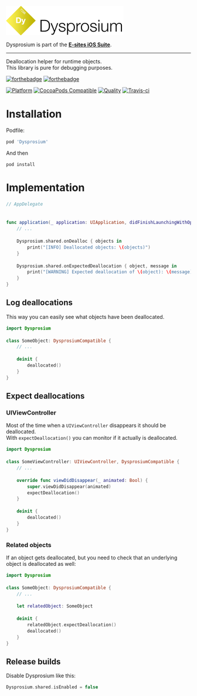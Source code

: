 ![Dysprosium](Assets/logo.png)

Dysprosium is part of the **[E-sites iOS Suite](https://github.com/e-sites/iOS-Suite)**.

---

Deallocation helper for runtime objects.   
This library is pure for debugging purposes.

[![forthebadge](http://forthebadge.com/images/badges/made-with-swift.svg)](http://forthebadge.com) [![forthebadge](http://forthebadge.com/images/badges/built-with-swag.svg)](http://forthebadge.com)

[![Platform](https://img.shields.io/cocoapods/p/Dysprosium.svg?style=flat)](http://cocoadocs.org/docsets/Dysprosium)
[![CocoaPods Compatible](https://img.shields.io/cocoapods/v/Dysprosium.svg)](http://cocoadocs.org/docsets/Dysprosium)
[![Quality](https://apps.e-sites.nl/cocoapodsquality/Dysprosium/badge.svg?004)](https://cocoapods.org/pods/Dysprosium/quality)
[![Travis-ci](https://travis-ci.org/e-sites/Dysprosium.svg?branch=master&001)](https://travis-ci.org/e-sites/Dysprosium)


# Installation

Podfile:

```ruby
pod 'Dysprosium'
```

And then

```
pod install
```

# Implementation

```swift
// AppDelegate


func application(_ application: UIApplication, didFinishLaunchingWithOptions launchOptions: [UIApplicationLaunchOptionsKey: Any]?) -> Bool {
    // ...
    
    Dysprosium.shared.onDealloc { objects in 
        print("[INFO] Deallocated objects: \(objects)")
    }
    
    Dysprosium.shared.onExpectedDeallocation { object, message in 
        print("[WARNING] Expected deallocation of \(object): \(message)")
    }
}

```

## Log deallocations

This way you can easily see what objects have been deallocated.

```swift
import Dysprosium

class SomeObject: DysprosiumCompatible {
    // ...
    
    deinit {
        deallocated()
    }
}
```

## Expect deallocations


### UIViewController
Most of the time when a `UIViewController` disappears it should be deallocated.   
With `expectDeallocation()` you can monitor if it actually is deallocated.

```swift
import Dysprosium

class SomeViewController: UIViewController, DysprosiumCompatible {
    // ...
    
    override func viewDidDisappear(_ animated: Bool) {
        super.viewDidDisappear(animated)
        expectDeallocation()
    }
    
    deinit {
        deallocated()
    }
}
```

### Related objects

If an object gets deallocated, but you need to check that an underlying object is deallocated as well:

```swift
import Dysprosium

class SomeObject: DysprosiumCompatible {
    // ...
    
    let relatedObject: SomeObject

    deinit {
        relatedObject.expectDeallocation()
        deallocated()
    }
}
```

## Release builds

Disable Dysprosium like this:

```swift
Dysprosium.shared.isEnabled = false
```